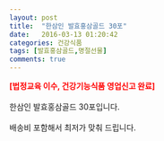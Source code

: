 ```yaml
---
layout: post
title:  "한삼인 발효홍삼골드 30포"
date:   2016-03-13 01:20:42
categories: 건강식품
tags: [발효홍삼골드,명절선물]
comments: true
---
```


<strong><span style="color: rgb(255, 0, 0);">[법정교육 이수, 건강기능식품 영업신고 완료]</span></strong>
<br><br>
한삼인 발효홍삼골드 30포입니다.
<br><br>
배송비 포함해서 최저가 맞춰 드립니다.
<br>
<br>
<img class="image" src="https://3.bp.blogspot.com/-kemGHmTE8kg/W_q10_vcy0I/AAAAAAAAA6s/m0vspWCUEwEqu8GtB6elvjQgAtAd4X2oQCLcBGAs/s320/34683567346.jpg" alt=""/>
<br>
<br>
<img class="image" src="http://www.nbbang.co.kr/data/webedit/20180619171311_xugnghil.jpg" alt=""/>  